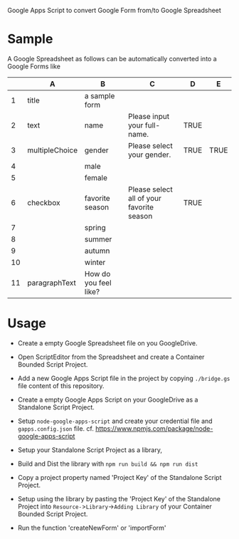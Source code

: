 Google Apps Script to convert Google Form from/to Google Spreadsheet

# Sample

A Google Spreadsheet as follows can be automatically converted into a Google Forms like  

 | | A | B | C | D | E |
 |---|---|---|---|---|---|
 |1|title| a sample form| | | 
 |2|text| name | Please input your full-name. | TRUE | |
 |3|multipleChoice | gender | Please select your gender.| TRUE | TRUE |
 |4| | male | | |
 |5| | female | | |
 |6|checkbox| favorite season| Please select all of your favorite season|TRUE||
 |7| | spring | | |
 |8| | summer | | |
 |9| | autumn | | |
 |10| | winter | | |
 |11|paragraphText| How do you feel like? |  |  | |
  
 

# Usage

* Create a empty Google Spreadsheet file on you GoogleDrive.
* Open ScriptEditor from the Spreadsheet and create a Container Bounded Script Project.
* Add a new Google Apps Script file in the project by copying `./bridge.gs` file content of this repository.

* Create a empty Google Apps Script on your GoogleDrive as a Standalone Script Project.
* Setup `node-google-apps-script` and create your credential file and `gapps.config.json` file.
  cf. https://www.npmjs.com/package/node-google-apps-script
* Setup your Standalone Script Project as a library,
* Build and Dist the library with `npm run build && npm run dist` 
  
* Copy a project property named 'Project Key' of the Standalone Script Project.
* Setup using the library by pasting the 'Project Key' of the Standalone Project into `Resource-`>`Library`->`Adding Library` of your Container Bounded Script Project.  
* Run the function 'createNewForm' or 'importForm'